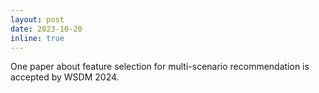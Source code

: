 ```yaml
---
layout: post
date: 2023-10-20
inline: true
---
```


One paper about feature selection for multi-scenario recommendation is accepted by WSDM 2024.
